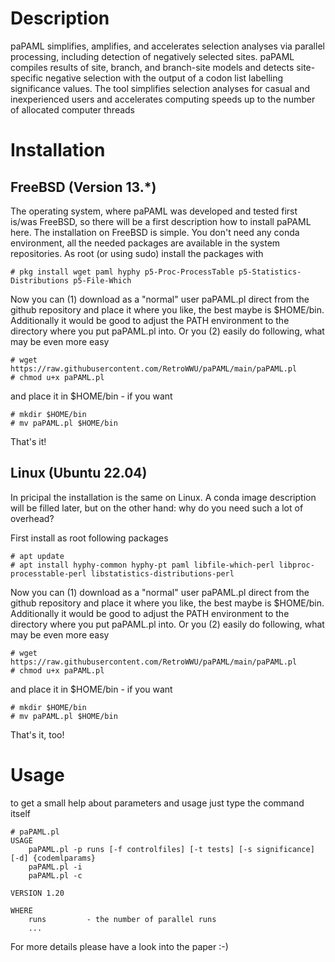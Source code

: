 # Description

paPAML simplifies, amplifies, and accelerates selection analyses via parallel processing, including detection of negatively selected sites. paPAML compiles results of site, branch, and branch-site models and detects site-specific negative selection with the output of a codon list labelling significance values. The tool simplifies selection analyses for casual and inexperienced users and accelerates computing speeds up to the number of allocated computer threads

# Installation

## FreeBSD (Version 13.*)

The operating system, where paPAML was developed and tested first is/was FreeBSD, so there will be a first description how to install paPAML here.  The installation on FreeBSD is simple.  You don't need any conda environment, all the needed packages are available in the system repositories.  As root (or using sudo) install the packages with

    # pkg install wget paml hyphy p5-Proc-ProcessTable p5-Statistics-Distributions p5-File-Which

Now you can (1) download as a "normal" user paPAML.pl direct from the github repository and place it where you like, the best maybe is $HOME/bin.  Additionally it would be good to adjust the PATH environment to the directory where you put paPAML.pl into.  Or you (2) easily do following, what may be even more easy

    # wget https://raw.githubusercontent.com/RetroWWU/paPAML/main/paPAML.pl
    # chmod u+x paPAML.pl

and place it in $HOME/bin - if you want

    # mkdir $HOME/bin
    # mv paPAML.pl $HOME/bin

That's it!

## Linux (Ubuntu 22.04)

In pricipal the installation is the same on Linux.  A conda image description will be filled later, but on the other hand: why do you need such a lot of overhead?

First install as root following packages

    # apt update
    # apt install hyphy-common hyphy-pt paml libfile-which-perl libproc-processtable-perl libstatistics-distributions-perl

Now you can (1) download as a "normal" user paPAML.pl direct from the github repository and place it where you like, the best maybe is $HOME/bin.  Additionally it would be good to adjust the PATH environment to the directory where you put paPAML.pl into.  Or you (2) easily do following, what may be even more easy

    # wget https://raw.githubusercontent.com/RetroWWU/paPAML/main/paPAML.pl
    # chmod u+x paPAML.pl

and place it in $HOME/bin - if you want

    # mkdir $HOME/bin
    # mv paPAML.pl $HOME/bin

That's it, too!

# Usage

to get a small help about parameters and usage just type the command itself

    # paPAML.pl
    USAGE
        paPAML.pl -p runs [-f controlfiles] [-t tests] [-s significance] [-d] {codemlparams}
        paPAML.pl -i
        paPAML.pl -c

    VERSION 1.20

    WHERE
        runs         - the number of parallel runs
        ...

For more details please have a look into the paper :-)
